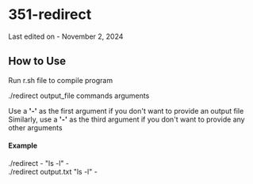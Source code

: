 # 351-redirect
Last edited on - November 2, 2024

## How to Use
Run r.sh file to compile program

./redirect output_file commands arguments

Use a __'-'__ as the first argument if you don't want to provide an output file  
Similarly, use a __'-'__ as the third argument if you don't want to provide any other arguments

#### Example
./redirect - "ls -l" -  
./redirect output.txt "ls -l" -
